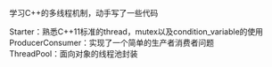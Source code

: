 学习C++的多线程机制，动手写了一些代码

Starter：熟悉C++11标准的thread，mutex以及condition_variable的使用  
ProducerConsumer：实现了一个简单的生产者消费者问题  
ThreadPool：面向对象的线程池封装  
